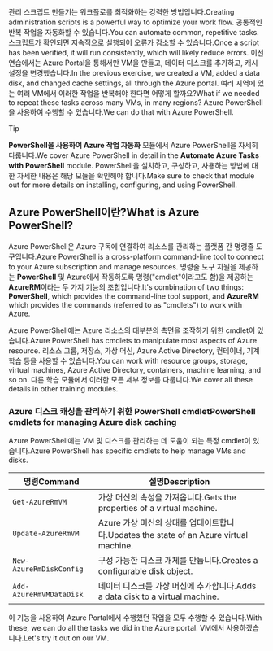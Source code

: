 <span data-ttu-id="49adf-101">관리 스크립트 만들기는 워크플로를 최적화하는 강력한 방법입니다.</span><span class="sxs-lookup"><span data-stu-id="49adf-101">Creating administration scripts is a powerful way to optimize your work flow.</span></span> <span data-ttu-id="49adf-102">공통적인 반복 작업을 자동화할 수 있습니다.</span><span class="sxs-lookup"><span data-stu-id="49adf-102">You can automate common, repetitive tasks.</span></span> <span data-ttu-id="49adf-103">스크립트가 확인되면 지속적으로 실행되어 오류가 감소할 수 있습니다.</span><span class="sxs-lookup"><span data-stu-id="49adf-103">Once a script has been verified, it will run consistently, which will likely reduce errors.</span></span> <span data-ttu-id="49adf-104">이전 연습에서는 Azure Portal을 통해서만 VM을 만들고, 데이터 디스크를 추가하고, 캐시 설정을 변경했습니다.</span><span class="sxs-lookup"><span data-stu-id="49adf-104">In the previous exercise, we created a VM, added a data disk, and changed cache settings, all through the Azure portal.</span></span> <span data-ttu-id="49adf-105">여러 지역에 있는 여러 VM에서 이러한 작업을 반복해야 한다면 어떻게 할까요?</span><span class="sxs-lookup"><span data-stu-id="49adf-105">What if we needed to repeat these tasks across many VMs, in many regions?</span></span> <span data-ttu-id="49adf-106">Azure PowerShell을 사용하여 수행할 수 있습니다.</span><span class="sxs-lookup"><span data-stu-id="49adf-106">We can do that with Azure PowerShell.</span></span>

> [!TIP]
> <span data-ttu-id="49adf-107">**PowerShell을 사용하여 Azure 작업 자동화** 모듈에서 Azure PowerShell을 자세히 다룹니다.</span><span class="sxs-lookup"><span data-stu-id="49adf-107">We cover Azure PowerShell in detail in the **Automate Azure Tasks with PowerShell** module.</span></span> <span data-ttu-id="49adf-108">PowerShell을 설치하고, 구성하고, 사용하는 방법에 대한 자세한 내용은 해당 모듈을 확인해야 합니다.</span><span class="sxs-lookup"><span data-stu-id="49adf-108">Make sure to check that module out for more details on installing, configuring, and using PowerShell.</span></span>

## <a name="what-is-azure-powershell"></a><span data-ttu-id="49adf-109">Azure PowerShell이란?</span><span class="sxs-lookup"><span data-stu-id="49adf-109">What is Azure PowerShell?</span></span>

<span data-ttu-id="49adf-110">Azure PowerShell은 Azure 구독에 연결하여 리소스를 관리하는 플랫폼 간 명령줄 도구입니다.</span><span class="sxs-lookup"><span data-stu-id="49adf-110">Azure PowerShell is a cross-platform command-line tool to connect to your Azure subscription and manage resources.</span></span> <span data-ttu-id="49adf-111">명령줄 도구 지원을 제공하는 **PowerShell** 및 Azure에서 작동하도록 명령("cmdlet"이라고도 함)을 제공하는 **AzureRM**이라는 두 가지 기능의 조합입니다.</span><span class="sxs-lookup"><span data-stu-id="49adf-111">It's combination of two things: **PowerShell**, which provides the command-line tool support, and **AzureRM** which provides the commands (referred to as "cmdlets") to work with Azure.</span></span> 

<span data-ttu-id="49adf-112">Azure PowerShell에는 Azure 리소스의 대부분의 측면을 조작하기 위한 cmdlet이 있습니다.</span><span class="sxs-lookup"><span data-stu-id="49adf-112">Azure PowerShell has cmdlets to manipulate most aspects of Azure resource.</span></span> <span data-ttu-id="49adf-113">리소스 그룹, 저장소, 가상 머신, Azure Active Directory, 컨테이너, 기계 학습 등을 사용할 수 있습니다.</span><span class="sxs-lookup"><span data-stu-id="49adf-113">You can work with resource groups, storage, virtual machines, Azure Active Directory, containers, machine learning, and so on.</span></span> <span data-ttu-id="49adf-114">다른 학습 모듈에서 이러한 모든 세부 정보를 다룹니다.</span><span class="sxs-lookup"><span data-stu-id="49adf-114">We cover all these details in other training modules.</span></span>

### <a name="powershell-cmdlets-for-managing-azure-disk-caching"></a><span data-ttu-id="49adf-115">Azure 디스크 캐싱을 관리하기 위한 PowerShell cmdlet</span><span class="sxs-lookup"><span data-stu-id="49adf-115">PowerShell cmdlets for managing Azure disk caching</span></span>

<span data-ttu-id="49adf-116">Azure PowerShell에는 VM 및 디스크를 관리하는 데 도움이 되는 특정 cmdlet이 있습니다.</span><span class="sxs-lookup"><span data-stu-id="49adf-116">Azure PowerShell has specific cmdlets to help manage VMs and disks.</span></span>

|<span data-ttu-id="49adf-117">명령</span><span class="sxs-lookup"><span data-stu-id="49adf-117">Command</span></span>  | <span data-ttu-id="49adf-118">설명</span><span class="sxs-lookup"><span data-stu-id="49adf-118">Description</span></span> |
|---------|-------------|
| `Get-AzureRmVM`         | <span data-ttu-id="49adf-119">가상 머신의 속성을 가져옵니다.</span><span class="sxs-lookup"><span data-stu-id="49adf-119">Gets the properties of a virtual machine.</span></span>       |
| `Update-AzureRmVM`      | <span data-ttu-id="49adf-120">Azure 가상 머신의 상태를 업데이트합니다.</span><span class="sxs-lookup"><span data-stu-id="49adf-120">Updates the state of an Azure virtual machine.</span></span>  |
| `New-AzureRmDiskConfig` | <span data-ttu-id="49adf-121">구성 가능한 디스크 개체를 만듭니다.</span><span class="sxs-lookup"><span data-stu-id="49adf-121">Creates a configurable disk object.</span></span>             |
| `Add-AzureRmVMDataDisk` | <span data-ttu-id="49adf-122">데이터 디스크를 가상 머신에 추가합니다.</span><span class="sxs-lookup"><span data-stu-id="49adf-122">Adds a data disk to a virtual machine.</span></span>          |

<span data-ttu-id="49adf-123">이 기능을 사용하여 Azure Portal에서 수행했던 작업을 모두 수행할 수 있습니다.</span><span class="sxs-lookup"><span data-stu-id="49adf-123">With these, we can do all the tasks we did in the Azure portal.</span></span> <span data-ttu-id="49adf-124">VM에서 사용하겠습니다.</span><span class="sxs-lookup"><span data-stu-id="49adf-124">Let's try it out on our VM.</span></span>
